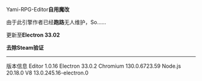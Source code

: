 Yami-RPG-Editor**自用魔改**

由于此引擎作者已经**跑路**无人维护，So……

更新至**Electron 33.02**

**去除Steam验证**

------------------------
版本信息
Editor 1.0.16
Electron 33.0.2
Chromium 130.0.6723.59
Node.js 20.18.0
V8 13.0.245.16-electron.0
